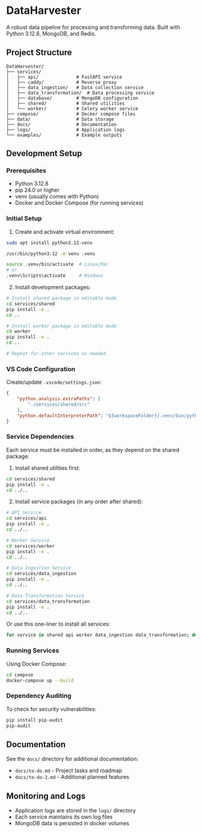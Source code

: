 # DataHarvester

A robust data pipeline for processing and transforming data. Built with Python 3.12.8, MongoDB, and Redis.

## Project Structure
```
DataHarvester/
├── services/
│   ├── api/              # FastAPI service
│   ├── caddy/            # Reverse proxy
│   ├── data_ingestion/   # Data collection service
│   ├── data_transformation/  # Data processing service
│   ├── database/         # MongoDB configuration
│   ├── shared/           # Shared utilities
│   └── worker/           # Celery worker service
├── compose/              # Docker compose files
├── data/                 # Data storage
├── docs/                 # Documentation
├── logs/                 # Application logs
└── examples/             # Example outputs
```

## Development Setup

### Prerequisites
- Python 3.12.8
- pip 24.0 or higher
- venv (usually comes with Python)
- Docker and Docker Compose (for running services)

### Initial Setup

1. Create and activate virtual environment:
```bash
sudo apt install python3.12-venv

/usr/bin/python3.12 -m venv .venv

source .venv/bin/activate  # Linux/Mac
# or
.venv\Scripts\activate     # Windows
```

2. Install development packages:
```bash
# Install shared package in editable mode
cd services/shared
pip install -e .
cd ..

# Install worker package in editable mode
cd worker
pip install -e .
cd ..

# Repeat for other services as needed
```

### VS Code Configuration

Create/update `.vscode/settings.json`:
```json
{
    "python.analysis.extraPaths": [
        "./services/shared/src"
    ],
    "python.defaultInterpreterPath": "${workspaceFolder}/.venv/bin/python"
}
```

### Service Dependencies

Each service must be installed in order, as they depend on the shared package:

1. Install shared utilities first:
```bash
cd services/shared
pip install -e .
cd ../..
```

2. Install service packages (in any order after shared):
```bash
# API Service
cd services/api
pip install -e .
cd ../..

# Worker Service
cd services/worker
pip install -e .
cd ../..

# Data Ingestion Service
cd services/data_ingestion
pip install -e .
cd ../..

# Data Transformation Service
cd services/data_transformation
pip install -e .
cd ../..
```

Or use this one-liner to install all services:
```bash
for service in shared api worker data_ingestion data_transformation; do cd services/$service && pip install -e . && cd ../..; done
```

### Running Services

Using Docker Compose:
```bash
cd compose
docker-compose up --build
```

### Dependency Auditing

To check for security vulnerabilities:
```bash
pip install pip-audit
pip-audit
```

## Documentation

See the `docs/` directory for additional documentation:
- `docs/to-do.md` - Project tasks and roadmap
- `docs/to-do-2.md` - Additional planned features

## Monitoring and Logs

- Application logs are stored in the `logs/` directory
- Each service maintains its own log files
- MongoDB data is persisted in docker volumes